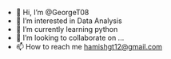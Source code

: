 - 👋 Hi, I’m @GeorgeT08
- 👀 I’m interested in Data Analysis 
- 🌱 I’m currently learning python 
- 💞️ I’m looking to collaborate on ...
- 📫 How to reach me hamishgt12@gmail.com 

<!---
GeorgeT08/GeorgeT08 is a ✨ special ✨ repository because its `README.md` (this file) appears on your GitHub profile.
You can click the Preview link to take a look at your changes.
--->
